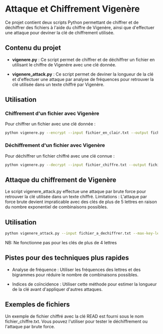 # Attaque et Chiffrement Vigenère

Ce projet contient deux scripts Python permettant de chiffrer et de déchiffrer des fichiers à l'aide du chiffre de Vigenère, ainsi que d'effectuer une attaque pour deviner la clé de chiffrement utilisée.

## Contenu du projet

- **vigenere.py** : Ce script permet de chiffrer et de déchiffrer un fichier en utilisant le chiffre de Vigenère avec une clé donnée.
  
- **vigenere_attack.py** : Ce script permet de deviner la longueur de la clé et d'effectuer une attaque par analyse de fréquences pour retrouver la clé utilisée dans un texte chiffré par Vigenère.

## Utilisation

### Chiffrement d'un fichier avec Vigenère

Pour chiffrer un fichier avec une clé donnée :

```bash
python vigenere.py --encrypt --input fichier_en_clair.txt --output fichier_chiffre.txt --key VOTRE_CLE
```

### Déchiffrement d'un fichier avec Vigenère
Pour déchiffrer un fichier chiffré avec une clé connue :

```bash
python vigenere.py --decrypt --input fichier_chiffre.txt --output fichier_dechiffre.txt --key VOTRE_CLE
```

## Attaque du chiffrement de Vigenère
Le script vigenere_attack.py effectue une attaque par brute force pour retrouver la clé utilisée dans un texte chiffré.
Limitations : L'attaque par force brute devient impraticable avec des clés de plus de 5 lettres en raison du nombre exponentiel de combinaisons possibles.

## Utilisation

```bash
python vigenere_attack.py --input fichier_a_dechiffrer.txt --max-key-length 4
```

NB: Ne fonctionne pas pour les clés de plus de 4 lettres

## Pistes pour des techniques plus rapides
- Analyse de fréquence : Utiliser les fréquences des lettres et des bigrammes pour réduire le nombre de combinaisons possibles.

- Indices de coïncidence : Utiliser cette méthode pour estimer la longueur de la clé avant d'appliquer d'autres attaques.

## Exemples de fichiers
Un exemple de fichier chiffré avec la clé READ est fourni sous le nom fichier_chiffre.txt. Vous pouvez l'utiliser pour tester le déchiffrement ou l'attaque par brute force.
